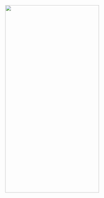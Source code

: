<img src='https://user-images.githubusercontent.com/49796926/87170183-ac24b500-c2d9-11ea-8c46-ffd58c67cce1.png' width='300' height='600'>
